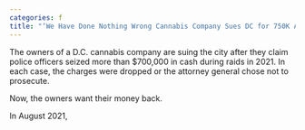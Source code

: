 ```yaml
---
categories: f
title: "‘We Have Done Nothing Wrong Cannabis Company Sues DC for 750K After Police Raid"
---
```


The owners of a D.C. cannabis company are suing the city after they claim police officers seized more than $700,000 in cash during raids in 2021. In each case, the charges were dropped or the attorney general chose not to prosecute.&nbsp;



Now, the owners want their money back.



In August 2021,